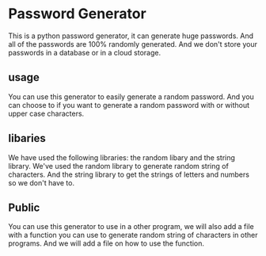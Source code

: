# Password Generator
 This is a python password generator, it can generate huge passwords. And all of the passwords are 100% randomly generated. And we don't store your passwords in a database or in a cloud storage.

## usage
You can use this generator to easily generate a random password. And you can choose to if you want to generate a random password with or without upper case characters.

## libaries
We have used the following libraries: the random libary and the string library.
We've used the random library to generate random string of characters. And the string library to get the strings of letters and numbers so we don't have to.

## Public
You can use this generator to use in a other program, we will also add a file with a function you can use to generate random string of characters in other programs. And we will add a file on how to use the function.